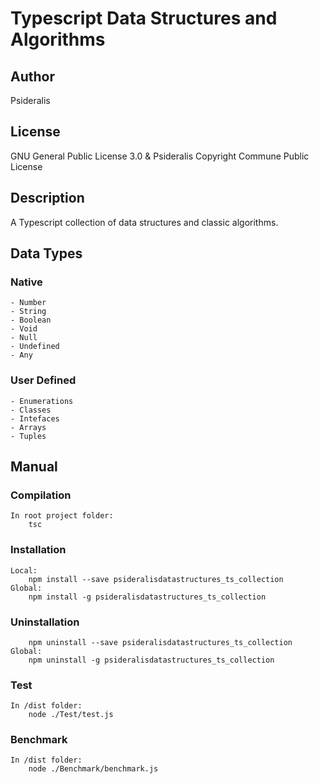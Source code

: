 # Typescript Data Structures and Algorithms
## Author
Psideralis
## License
GNU General Public License 3.0 & Psideralis Copyright Commune Public License
## Description
A Typescript collection of data structures and classic algorithms.

## Data Types
### Native
    - Number
    - String
    - Boolean
    - Void
    - Null
    - Undefined
    - Any
### User Defined
    - Enumerations
    - Classes
    - Intefaces
    - Arrays
    - Tuples

## Manual
### Compilation
    In root project folder:
        tsc
### Installation
    Local:
        npm install --save psideralisdatastructures_ts_collection
    Global:
        npm install -g psideralisdatastructures_ts_collection
### Uninstallation
        npm uninstall --save psideralisdatastructures_ts_collection
    Global:
        npm uninstall -g psideralisdatastructures_ts_collection
### Test
    In /dist folder:
        node ./Test/test.js
### Benchmark
    In /dist folder:
        node ./Benchmark/benchmark.js